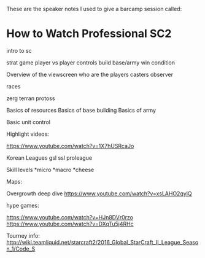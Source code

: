 These are the speaker notes I used to give a barcamp session called:

How to Watch Professional SC2
=============================

intro to sc

strat game
player vs player
controls
build base/army
win condition

Overview of the viewscreen
<gsl>
who are the players
casters
observer

races

zerg
terran
protoss

Basics of resources
Basics of base building
Basics of army

Basic unit control

Highlight videos:

https://www.youtube.com/watch?v=1X7hUSRcaJo

Korean Leagues
gsl
ssl
proleague

Skill levels
*micro
*macro
*cheese


Maps:

Overgrowth deep dive
https://www.youtube.com/watch?v=xsLAHO2qylQ


hype games:

https://www.youtube.com/watch?v=HJn8DVr0rzo
https://www.youtube.com/watch?v=DXqTu5j4RHc


Tourney info:
http://wiki.teamliquid.net/starcraft2/2016_Global_StarCraft_II_League_Season_1/Code_S
